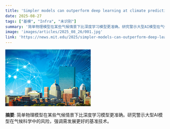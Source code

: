 ```yaml
---
title: 'Simpler models can outperform deep learning at climate prediction'
date: 2025-08-27
tags: ["基模", "Infra", "未识别"]
summary: '简单物理模型在某些气候情景下比深度学习模型更准确。研究警示大型AI模型在气候科学中的风险，强调需发展更好的基准技术。'
image: 'images/articles/2025_08_26/001.jpg'
link: 'https://news.mit.edu/2025/simpler-models-can-outperform-deep-learning-climate-prediction-0826'
---
```

![Simpler models can outperform deep learning at climate prediction](images/articles/2025_08_26/001.jpg)

**摘要**: 简单物理模型在某些气候情景下比深度学习模型更准确。研究警示大型AI模型在气候科学中的风险，强调需发展更好的基准技术。
